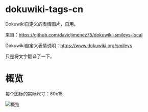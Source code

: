 # dokuwiki-tags-cn
Dokuwiki自定义的表情图片，自用。

来自：https://github.com/davidjimenez75/dokuwiki-smileys-local

Dokuwiki自定义表情说明：https://www.dokuwiki.org/smileys

只是将文字翻译了一下。

# 概览

每个图标的实际尺寸：80x15

![概览](https://github.com/Little-Data/dokuwiki-tags-cn/assets/53138165/5c62069b-e04d-4283-a3e4-bd89edb8be15)
